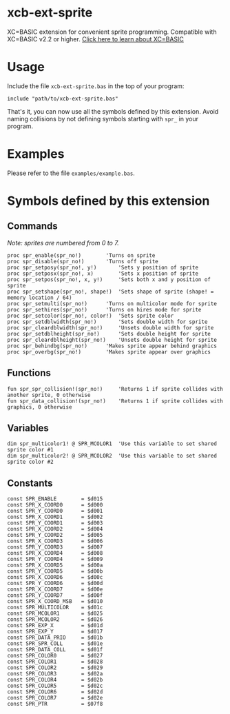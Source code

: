 # xcb-ext-sprite
XC=BASIC extension for convenient sprite programming. Compatible with XC=BASIC v2.2 or higher. [Click here to learn about XC=BASIC](https://xc-basic.net)

# Usage

Include the file `xcb-ext-sprite.bas` in the top of your program:

    include "path/to/xcb-ext-sprite.bas"
    
That's it, you can now use all the symbols defined by this extension. Avoid naming collisions by not defining symbols starting with `spr_` in your program. 

# Examples

Please refer to the file `examples/example.bas`.

# Symbols defined by this extension

## Commands

*Note: sprites are numbered from 0 to 7.*

	proc spr_enable(spr_no!)		'Turns on sprite
	proc spr_disable(spr_no!)		'Turns off sprite
	proc spr_setposy(spr_no!, y!)		'Sets y position of sprite
	proc spr_setposx(spr_no!, x)		'Sets x position of sprite
	proc spr_setpos(spr_no!, x, y!)		'Sets both x and y position of sprite
	proc spr_setshape(spr_no!, shape!)	'Sets shape of sprite (shape! = memory location / 64)
	proc spr_setmulti(spr_no!)		'Turns on multicolor mode for sprite
	proc spr_sethires(spr_no!)		'Turns on hires mode for sprite
	proc spr_setcolor(spr_no!, color!)	'Sets sprite color
	proc spr_setdblwidth(spr_no!)		'Sets double width for sprite
	proc spr_cleardblwidth(spr_no!)		'Unsets double width for sprite
	proc spr_setdblheight(spr_no!)		'Sets double height for sprite
	proc spr_cleardblheight(spr_no!)	'Unsets double height for sprite
	proc spr_behindbg(spr_no!)		'Makes sprite appear behind graphics
	proc spr_overbg(spr_no!)		'Makes sprite appear over graphics
	
## Functions

	fun spr_spr_collision!(spr_no!) 	'Returns 1 if sprite collides with another sprite, 0 otherwise
	fun spr_data_collision!(spr_no!) 	'Returns 1 if sprite collides with graphics, 0 otherwise

## Variables

	dim spr_multicolor1! @ SPR_MCOLOR1	'Use this variable to set shared sprite color #1
	dim spr_multicolor2! @ SPR_MCOLOR2	'Use this variable to set shared sprite color #2

## Constants

	const SPR_ENABLE        = $d015 
	const SPR_X_COORD0      = $d000
	const SPR_Y_COORD0      = $d001
	const SPR_X_COORD1      = $d002
	const SPR_Y_COORD1      = $d003
	const SPR_X_COORD2      = $d004
	const SPR_Y_COORD2      = $d005
	const SPR_X_COORD3      = $d006
	const SPR_Y_COORD3      = $d007
	const SPR_X_COORD4      = $d008
	const SPR_Y_COORD4      = $d009
	const SPR_X_COORD5      = $d00a
	const SPR_Y_COORD5      = $d00b
	const SPR_X_COORD6      = $d00c
	const SPR_Y_COORD6      = $d00d
	const SPR_X_COORD7      = $d00e
	const SPR_Y_COORD7      = $d00f
	const SPR_X_COORD_MSB   = $d010
	const SPR_MULTICOLOR    = $d01c
	const SPR_MCOLOR1       = $d025
	const SPR_MCOLOR2       = $d026
	const SPR_EXP_X         = $d01d
	const SPR_EXP_Y         = $d017
	const SPR_DATA_PRIO     = $d01b
	const SPR_SPR_COLL      = $d01e
	const SPR_DATA_COLL     = $d01f
	const SPR_COLOR0        = $d027
	const SPR_COLOR1        = $d028
	const SPR_COLOR2        = $d029
	const SPR_COLOR3        = $d02a
	const SPR_COLOR4        = $d02b
	const SPR_COLOR5        = $d02c
	const SPR_COLOR6        = $d02d
	const SPR_COLOR7        = $d02e
	const SPR_PTR           = $07f8   

